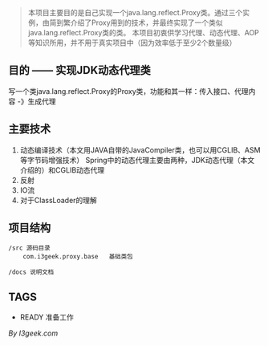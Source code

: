 > 本项目主要目的是自己实现一个java.lang.reflect.Proxy类。通过三个实例，由简到繁介绍了Proxy用到的技术，并最终实现了一个类似java.lang.reflect.Proxy类的类。
> 本项目初衷供学习代理、动态代理、AOP等知识所用，并不用于真实项目中（因为效率低于至少2个数量级）

## 目的 —— 实现JDK动态代理类

写一个类java.lang.reflect.Proxy的Proxy类，功能和其一样：传入接口、代理内容 -》生成代理

## 主要技术

1. 动态编译技术（本文用JAVA自带的JavaCompiler类，也可以用CGLIB、ASM等字节码增强技术）
	Spring中的动态代理主要由两种，JDK动态代理（本文介绍的）和CGLIB动态代理
2. 反射
3. IO流
4. 对于ClassLoader的理解

## 项目结构

	/src 源码目录
		com.i3geek.proxy.base 	基础类包
	
	/docs 说明文档

## TAGS

- READY	准备工作



*By I3geek.com* 